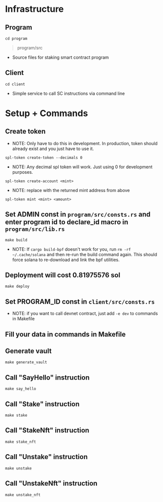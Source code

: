 # Infrastructure

## Program
`cd program`
> program/src
- Source files for staking smart contract program

## Client
`cd client`
- Simple service to call SC instructions via command line

# Setup + Commands

## Create token

- NOTE: Only have to do this in development. In production, token should already exist and you just have to use it.

`spl-token create-token --decimals 0`

- NOTE: Any decimal spl token will work. Just using 0 for development purposes.

`spl-token create-account <mint>`

- NOTE: replace <mint> with the returned mint address from above

`spl-token mint <mint> <amount>`

## Set ADMIN const in `program/src/consts.rs` and  enter program id to declare_id macro in `program/src/lib.rs`

`make build`

- NOTE: If `cargo build-bpf` doesn't work for you, run `rm -rf ~/.cache/solana` and then re-run the build command again. This should force solana to re-download and link the bpf utilities.

## Deployment will cost 0.81975576 sol

`make deploy`

## Set PROGRAM_ID const in `client/src/consts.rs`

- NOTE: if you want to call devnet contract, just add `-e dev` to commands in Makefile

## Fill your data in commands in Makefile

## Generate vault

`make generate_vault`

## Call "SayHello" instruction

`make say_hello`

## Call "Stake" instruction

`make stake`

## Call "StakeNft" instruction

`make stake_nft`

## Call "Unstake" instruction

`make unstake`

## Call "UnstakeNft" instruction

`make unstake_nft`
